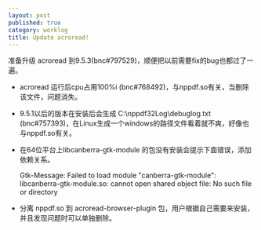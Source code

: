 ```yaml
---
layout: post
published: true
category: worklog
title: Update acroread!
---
```


准备升级 acroread 到9.5.3(bnc#797529)，顺便把以前需要fix的bug也都过了一遍。

* acroread 运行后cpu占用100%i (bnc#768492)，与nppdf.so有关，当删除该文件，问题消失。
* 9.5.1以后的版本在安装后会生成 C:\nppdf32Log\debuglog.txt (bnc#757393)，在Linux生成一个windows的路径文件看着就不爽，好像也与nppdf.so有关。
* 在64位平台上libcanberra-gtk-module 的包没有安装会提示下面错误，添加依赖关系。

    Gtk-Message: Failed to load module "canberra-gtk-module":
    libcanberra-gtk-module.so: cannot open shared object file: No such file or directory
    
* 分离 nppdf.so 到 acroread-browser-plugin 包，用户根据自己需要来安装，并且发现问题时可以单独删除。